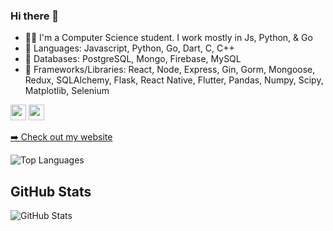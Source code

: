### Hi there 👋

- 🧑‍💻 I'm a Computer Science student. I work mostly in Js, Python, & Go
- 🔭 Languages: Javascript, Python, Go, Dart, C, C++
- 💬 Databases: PostgreSQL, Mongo, Firebase, MySQL
- 🌱 Frameworks/Libraries: React, Node, Express, Gin, Gorm, Mongoose, Redux, SQLAlchemy, Flask, React Native, Flutter, Pandas, Numpy, Scipy, Matplotlib, Selenium

<p><a href="https://www.linkedin.com/in/stephen-chow-938b3b11b"><img src="https://img.shields.io/badge/linkedin-%230077B5.svg?&style=for-the-badge&logo=linkedin&logoColor=white" height=25></a> <a href="https://www.instagram.com/thech0w/"><img src="https://img.shields.io/badge/instagram-%23E4405F.svg?&style=for-the-badge&logo=instagram&logoColor=white" height=25></a></p>



<p><a href="https://www.schow.codes">➡️ Check out my website</a></p>

<p><img src="https://github-readme-stats.vercel.app/api/top-langs/?username=Schow94&layout=compact" alt="Top Languages"></p>


<h2>GitHub Stats</h2>
<p><img src="https://github-readme-stats.vercel.app/api?username=Schow94&amp;show_icons=true" alt="GitHub Stats"></p>

<!--
**Schow94/Schow94** is a ✨ _special_ ✨ repository because its `README.md` (this file) appears on your GitHub profile.

Here are some ideas to get you started:

- 🔭 I’m currently working on ...
- 🌱 I’m currently learning ...
- 👯 I’m looking to collaborate on ...
- 🤔 I’m looking for help with ...
- 💬 Ask me about ...
- 📫 How to reach me: ...
- 😄 Pronouns: ...
- ⚡ Fun fact: ...
-->
